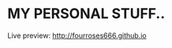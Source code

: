 # MY PERSONAL STUFF..

Live preview: <a href="http://fourroses666.github.io" target="_blank">http://fourroses666.github.io</a>

